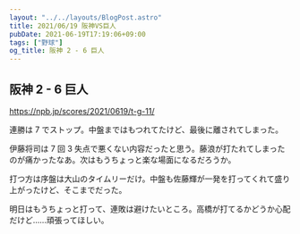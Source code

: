 ```yaml
---
layout: "../../layouts/BlogPost.astro"
title: 2021/06/19 阪神VS巨人
pubDate: 2021-06-19T17:19:06+09:00
tags: ["野球"]
og_title: 阪神 2 - 6 巨人
---
```


## 阪神 2 - 6 巨人

https://npb.jp/scores/2021/0619/t-g-11/

連勝は 7 でストップ。中盤まではもつれてたけど、最後に離されてしまった。

伊藤将司は 7 回 3 失点で悪くない内容だったと思う。藤浪が打たれてしまったのが痛かったなあ。次はもうちょっと楽な場面になるだろうか。

打つ方は序盤は大山のタイムリーだけ。中盤も佐藤輝が一発を打ってくれて盛り上がったけど、そこまでだった。

明日はもうちょっと打って、連敗は避けたいところ。高橋が打てるかどうか心配だけど……頑張ってほしい。
